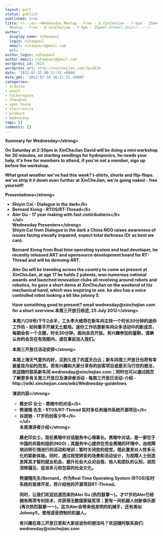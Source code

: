 ```yaml
---
layout: post
status: publish
published: true
title: <!--:en-->Wednesday Meetup - Free - @ XinCheJian - 7-9pm - 25&#47;07&#47;2012<!--:--><!--:zh-->Wednesday
  Meetup - Free - @ XinCheJian - 7-9pm - 25&#47;07&#47;2012<!--:-->
author:
  display_name: nihaopaul
  login: nihaopaul
  email: nihaopaul@gmail.com
  url: ''
author_login: nihaopaul
author_email: nihaopaul@gmail.com
wordpress_id: 3624
wordpress_url: http://xinchejian.com/?p=3624
date: '2012-07-25 00:11:51 +0800'
date_gmt: '2012-07-24 16:11:51 +0800'
categories:
- arduino
- event
- hackerspace
- shanghai
- open house
- electronics
- product
- wednesday
tags: []
comments: []
---
```

<p><!--:en--><strong>Summary for Wednesday<&#47;strong></p>
<p>On Saturday at 2:30pm in XinCheJian David will be doing a mini workshop for 30 minutes, on starting seedlings for hydroponics, he needs your help, it's free for members to attend, if you're not a member, sign up before the workshop.</p>
<p>What great weather we've had this week? t-shirts, shorts and flip-flops. we've strip it it down even further at XinCheJian, we're going naked - free yourself!</p>
<p><strong>Presentations<&#47;strong></p>
<ul>
<li>Shiyin Cai - Dialogue in the dark<&#47;li>
<li>Bernard Xiong - RTOS&#47;RT-Thread<&#47;li>
<li>Aler Gu - 17 year making with fast contributions<&#47;li><br />
<&#47;ul><br />
<strong>Wednesday Presenters<&#47;strong><br />
Shiyin Cai from Dialogue in the dark a China NGO raises awareness of issues facing visually impaired, expect total darkness (Or as best we can).</p>
<p>Bernard Xiong from Real time operating system and lead developer, he recently released ART and opensource development board for RT-Thread and will be demoing ART.</p>
<p>Aler Gu will be traveling across the country to come an present at XinCheJian, at age 17 he holds 2 patents, won numerous national awards and launched innovation clubs all revolving around robots and robotics, he gave a short demo at XinCheJian on the weekend of his mechanical hand, which was inspiring to see. he also has a voice controlled robot looking a bit like johnny 5.</p>
<p>Have something good to present? email wednesday@xinchejian.com for a short overview.<!--:--><!--:zh--><strong>本周三开放日综述, 25 July 2012<&#47;strong></p>
<p>本周六(28号)下午2点半，工头李大维将在新车间主持一个时长30分钟的迷你工作坊 - 如何着手开展无土栽培。迷你工作坊是新车间众多活动中的新成员，每期会有一个主题，时长30分钟，面向会员开放。有兴趣参加的童鞋，请确认你的会员在有效期内，或在事前加入我们。</p>
<p><strong>本周三开放日活动安排<&#47;strong></p>
<p>本周上海天气意外的好，见到久违了的蓝天白云；新车间周三开放日也将有幸披星挂月如约而至。若有兴趣和大家分享你的创客项目或是天马行空的想法，欢迎随时联系新车间 wednesday@xinchejian.com；同时也可以通过网页了解更多有关周三开放日及演讲者活动 - 每周三开放日活动-介绍 - http:&#47;&#47;wiki.xinchejian.com&#47;wiki&#47;Wednesday-guidelines</p>
<p><strong>演讲内容<&#47;strong></p>
<ul>
<li>蔡史印 女士 - 黑暗中的对话<&#47;li>
<li>熊谱翔 先生 - RTOS&#47;RT-Thread 实时多任务操作系统开源项目<&#47;li>
<li>谷逍驰 - 17岁的创客少年<&#47;li><br />
<&#47;ul><br />
<strong>本周演讲者介绍<&#47;strong></p>
<p>蔡史印女士，现任黑暗中对话服务中心理事长。黑暗中对话，是一家位于中国的非盈利组织(NGO)；其服务中心提供在完全黑暗的环境中，由视障培训师引领进行的活动和培训；暂时关闭您的视觉，借此激发对人性多元化的崭新体验。同时，通过视觉转变的场景和活动设计，为视障人士创造发挥其才智的就业机会，提升社会大众对自我、他人和团队的认知，进而消除偏见、促进多元和包容的社会文化。</p>
<p>熊谱翔先生&#47;Bernard，作为Real Time Operating System (RTOS)实时系统的首席开发，将介绍他的开源项目RT-Thread。</p>
<p>同时，让我们欢迎远道而来的Aler Gu (热烈鼓掌～)。才17岁的Aler已经拥有两项专利技术，并获得无数国家级奖项；更有一间机器人创新俱乐部 (再次热烈鼓掌～～)。这次Aler会带来他发明的机械手，还有类似 Johnny5，使用语音控制的机器人。</p>
<p>有兴趣在周三开放日里和大家说说你的想法吗？欢迎随时联系我们: wednesday@xinchejian.com<!--:--></p>
